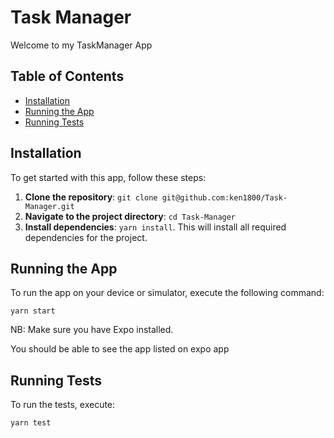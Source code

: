 # Task Manager

Welcome to my TaskManager App

## Table of Contents

- [Installation](#installation)
- [Running the App](#running-the-app)
- [Running Tests](#running-tests)

## Installation

To get started with this app, follow these steps:

1. **Clone the repository**:
   `git clone git@github.com:ken1800/Task-Manager.git`
2. **Navigate to the project directory**:
   `cd Task-Manager`
3. **Install dependencies**:
   `yarn install`. This will install all required dependencies for the project.
## Running the App

To run the app on your device or simulator, execute the following command:

`yarn start`

NB: Make sure you have Expo installed.

You should be able to see the app listed on expo app

## Running Tests

To run the tests, execute:

`yarn test`



 



